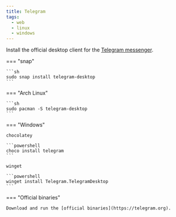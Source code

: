 ```yaml
---
title: Telegram
tags:
  - web
  - linux
  - windows
---
```


Install the official desktop client for the [Telegram messenger](https://telegram.org).

=== "snap"

    ```sh
    sudo snap install telegram-desktop
    ```

=== "Arch Linux"

    ```sh
    sudo pacman -S telegram-desktop
    ```

=== "Windows"

    chocolatey

    ```powershell
    choco install telegram
    ```

    winget

    ```powershell
    winget install Telegram.TelegramDesktop
    ```

=== "Official binaries"

    Download and run the [official binaries](https://telegram.org).
